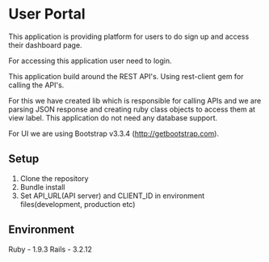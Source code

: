 # User Portal

This application is providing platform for users to do sign up and access their dashboard page.

For accessing this application user need to login.

This application build around the REST API's. Using rest-client gem for calling the API's.

For this we have created lib which is responsible for calling APIs and we are parsing JSON response and creating ruby class objects to access them at view label. This application do not need any database support.


For UI we are using Bootstrap v3.3.4 (http://getbootstrap.com).

## Setup

1. Clone the repository
2. Bundle install
3. Set API_URL(API server) and CLIENT_ID in environment files(development, production etc)

## Environment
Ruby - 1.9.3
Rails - 3.2.12
